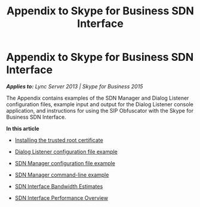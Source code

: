 ﻿---
title: Appendix to Skype for Business SDN Interface
TOCTitle: Appendix to Skype for Business SDN Interface
ms:assetid: 96830fcf-2a72-4a2a-8b3b-b523e0e8f4cd
ms:mtpsurl: https://msdn.microsoft.com/en-us/library/Dn785225(v=office.16)
ms:contentKeyID: 65258688
ms.date: 02/27/2017
mtps_version: v=office.16
---

# Appendix to Skype for Business SDN Interface


_**Applies to:** Lync Server 2013 | Skype for Business 2015_

The Appendix contains examples of the SDN Manager and Dialog Listener configuration files, example input and output for the Dialog Listener console application, and instructions for using the SIP Obfuscator with the Skype for Business SDN Interface.

**In this article**

  - [Installing the trusted root certificate](installing-the-trusted-root-certificate.md)

  - [Dialog Listener configuration file example](dialog-listener-configuration-file-example.md)

  - [SDN Manager configuration file example](sdn-manager-configuration-file-example.md)

  - [SDN Manager command-line example](sdn-manager-command-line-example.md)

  - [SDN Interface Bandwidth Estimates](sdn-interface-bandwidth-estimates.md)

  - [SDN Interface Performance Overview](sdn-interface-performance-overview.md)

